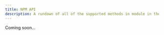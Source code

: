 ```yaml
---
title: NPM API
description: A rundown of all of the supported methods in module in the `samepage` NPM package.
---
```


Coming soon...